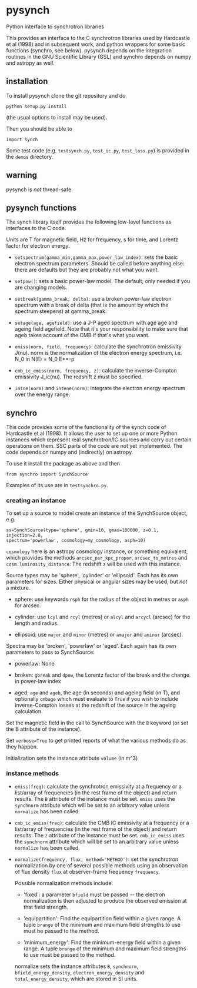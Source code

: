 # pysynch
Python interface to synchrotron libraries

This provides an interface to the C synchrotron libraries used by
Hardcastle et al (1998) and in subsequent work, and python wrappers
for some basic functions (synchro, see below). pysynch depends on the
integration routines in the GNU Scientific Library (GSL) and synchro
depends on numpy and astropy as well.

## installation

To install pysynch clone the git repository and do

```
python setup.py install
```

(the usual options to install may be used).

Then you should be able to

```
import synch
```

Some test code (e.g. `testsynch.py`, `test_ic.py`, `test_loss.py`) is provided in the `demos` directory.

## warning

pysynch is *not* thread-safe.

## pysynch functions

The synch library itself provides the following low-level functions as
interfaces to the C code.

Units are T for magnetic field, Hz for frequency, s for time, and
Lorentz factor for electron energy.

* `setspectrum(gamma_min,gamma_max,power_law_index)`: sets the basic
  electron spectrum parameters. Should be called before anything else:
  there are defaults but they are probably not what you want.

* `setpow()`: sets a basic power-law model. The default; only needed
  if you are changing models.

* `setbreak(gamma_break, delta)`: use a broken power-law electron
  spectrum with a break of delta (that is the amount by which the
  spectrum steepens) at gamma_break.

* `setage(age, agefield)`: use a J-P aged spectrum with age age and
  ageing field agefield. Note that it's your responsibility to make
  sure that ageb takes account of the CMB if that's what you want.

* `emiss(norm, field, frequency)`: calculate the synchrotron
  emissivity J(nu). norm is the normalization of the electron energy
  spectrum, i.e. N_0 in N(E) = N_0 E**-p

* `cmb_ic_emiss(norm, frequency, z)`: calculate the inverse-Compton
  emissivity J_ic(nu). The redshift z must be specified.

* `intne(norm)` and `intene(norm)`: integrate the electron energy
  spectrum over the energy range.

## synchro

This code provides some of the functionality of the synch code of
Hardcastle et al (1998). It allows the user to set up one or more
Python instances which represent real synchrotron/IC sources and carry
out certain operations on them. SSC parts of the code are not yet implemented. 
The code depends on numpy and (indirectly) on astropy.

To use it install the package as above and then

```
from synchro import SynchSource
```

Examples of its use are in `testsynchro.py`.

### creating an instance

To set up a source to model create an instance of the SynchSource
object, e.g.

```
ss=SynchSource(type='sphere', gmin=10, gmax=100000, z=0.1, injection=2.0,
spectrum='powerlaw', cosmology=my_cosmology, asph=10)
```

`cosmology` here is an astropy cosmology instance, or something equivalent, which provides the
methods `arcsec_per_kpc_proper`, `arcsec_to_metres` and
`cosm.luminosity_distance`. The redshift `z` will be used with this instance.

Source types may be 'sphere', 'cylinder' or 'ellipsoid'. Each has its
own parameters for sizes. Either physical or angular sizes may be
used, but *not* a mixture.

* sphere: use keywords `rsph` for the radius of the object in metres
  or `asph` for arcsec.

* cylinder: use `lcyl` and `rcyl` (metres) or `alcyl` and `arcycl`
 (arcsec) for the length and radius.

* ellipsoid: use `major` and `minor` (metres) or `amajor` and `aminor`
  (arcsec).

Spectra may be 'broken', 'powerlaw' or 'aged'. Each again has its own
parameters to pass to SynchSource:

* powerlaw: None

* broken: `gbreak` and `dpow`, the Lorentz factor of the break and the
  change in power-law index

* aged: `age` and `ageb`, the age (in seconds) and ageing field (in
  T), and optionally `cmbage` which must evaluate to `True` if you
  wish to include inverse-Compton losses at the redshift of the source
  in the ageing calculation.

Set the magnetic field in the call to SynchSource with the `B` keyword
(or set the B attribute of the instance).

Set `verbose=True` to get printed reports of what the various methods
do as they happen.

Initialization sets the instance attribute `volume` (in m^3)

### instance methods

* `emiss(freq)`: calculate the synchrotron emissivity at a frequency or a list/array of
 frequencies (in the rest frame of the object) and return results. The
 `B` attribute of the instance must be set. `emiss` uses the
 `synchnorm` attribute which will be set to an arbitrary value unless
 `normalize` has been called.

* `cmb_ic_emiss(freq)`: calculate the CMB IC emissivity at a frequency or a list/array of
 frequencies (in the rest frame of the object) and return results. The
 `z` attribute of the instance must be set. `cmb_ic_emiss` uses the
 `synchnorm` attribute which will be set to an arbitrary value unless
 `normalize` has been called.

* `normalize(frequency, flux, method='METHOD')`: set the synchrotron normalization by one of several
  possible methods using an observation of flux density `flux` at
  observer-frame frequency `frequency`.

  Possible normalization methods include:

  * 'fixed': a parameter `bfield` must be passed -- the electron normalization
    is then adjusted to produce the observed emission at that field strength.

  * 'equipartition': Find the equipartition field within a given range.
    A tuple `brange` of the minimum and maximum field
    strengths to use must be passed to the method.

  * 'minimum_energy': Find the minimum-energy field within a given range.
    A tuple `brange` of the minimum and maximum field
    strengths to use must be passed to the method.

  normalize sets the instance attributes `B`, `synchnorm`, `bfield_energy_density`,
  `electron_energy_density` and `total_energy_density`, which are
  stored in SI units.
